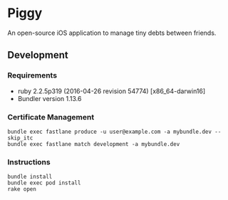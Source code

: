 # Piggy

An open-source iOS application to manage tiny debts between friends.

## Development

### Requirements

* ruby 2.2.5p319 (2016-04-26 revision 54774) [x86_64-darwin16]
* Bundler version 1.13.6

### Certificate Management

    bundle exec fastlane produce -u user@example.com -a mybundle.dev --skip_itc
    bundle exec fastlane match development -a mybundle.dev

### Instructions

    bundle install
    bundle exec pod install
    rake open
